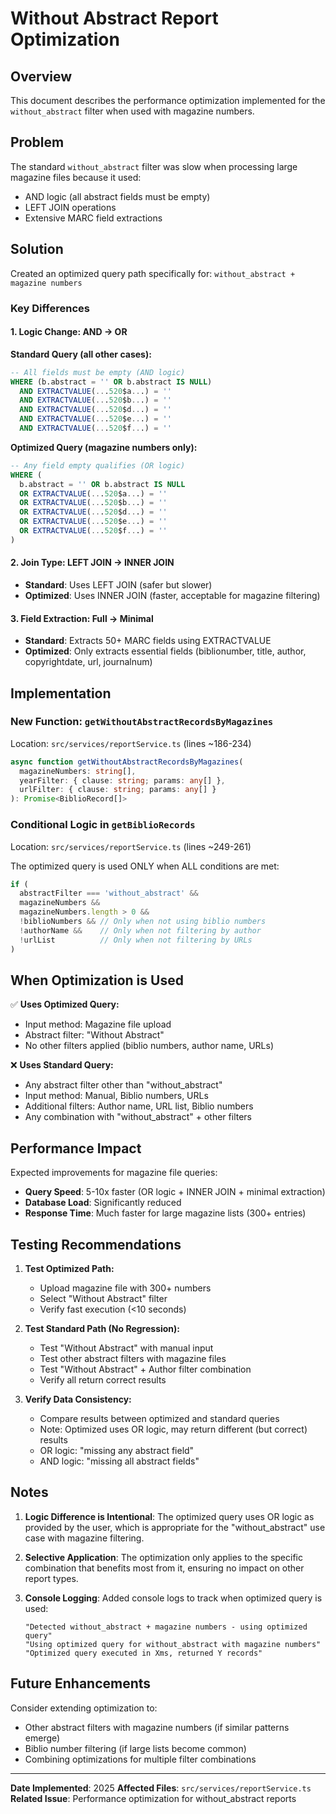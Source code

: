 # Without Abstract Report Optimization

## Overview
This document describes the performance optimization implemented for the `without_abstract` filter when used with magazine numbers.

## Problem
The standard `without_abstract` filter was slow when processing large magazine files because it used:
- AND logic (all abstract fields must be empty)
- LEFT JOIN operations
- Extensive MARC field extractions

## Solution
Created an optimized query path specifically for: `without_abstract + magazine numbers`

### Key Differences

#### 1. Logic Change: AND → OR
**Standard Query (all other cases):**
```sql
-- All fields must be empty (AND logic)
WHERE (b.abstract = '' OR b.abstract IS NULL)
  AND EXTRACTVALUE(...520$a...) = ''
  AND EXTRACTVALUE(...520$b...) = ''
  AND EXTRACTVALUE(...520$d...) = ''
  AND EXTRACTVALUE(...520$e...) = ''
  AND EXTRACTVALUE(...520$f...) = ''
```

**Optimized Query (magazine numbers only):**
```sql
-- Any field empty qualifies (OR logic)
WHERE (
  b.abstract = '' OR b.abstract IS NULL
  OR EXTRACTVALUE(...520$a...) = ''
  OR EXTRACTVALUE(...520$b...) = ''
  OR EXTRACTVALUE(...520$d...) = ''
  OR EXTRACTVALUE(...520$e...) = ''
  OR EXTRACTVALUE(...520$f...) = ''
)
```

#### 2. Join Type: LEFT JOIN → INNER JOIN
- **Standard**: Uses LEFT JOIN (safer but slower)
- **Optimized**: Uses INNER JOIN (faster, acceptable for magazine filtering)

#### 3. Field Extraction: Full → Minimal
- **Standard**: Extracts 50+ MARC fields using EXTRACTVALUE
- **Optimized**: Only extracts essential fields (biblionumber, title, author, copyrightdate, url, journalnum)

## Implementation

### New Function: `getWithoutAbstractRecordsByMagazines`
Location: `src/services/reportService.ts` (lines ~186-234)

```typescript
async function getWithoutAbstractRecordsByMagazines(
  magazineNumbers: string[],
  yearFilter: { clause: string; params: any[] },
  urlFilter: { clause: string; params: any[] }
): Promise<BiblioRecord[]>
```

### Conditional Logic in `getBiblioRecords`
Location: `src/services/reportService.ts` (lines ~249-261)

The optimized query is used ONLY when ALL conditions are met:
```typescript
if (
  abstractFilter === 'without_abstract' && 
  magazineNumbers && 
  magazineNumbers.length > 0 &&
  !biblioNumbers && // Only when not using biblio numbers
  !authorName &&    // Only when not filtering by author
  !urlList          // Only when not filtering by URLs
)
```

## When Optimization is Used

✅ **Uses Optimized Query:**
- Input method: Magazine file upload
- Abstract filter: "Without Abstract"
- No other filters applied (biblio numbers, author name, URLs)

❌ **Uses Standard Query:**
- Any abstract filter other than "without_abstract"
- Input method: Manual, Biblio numbers, URLs
- Additional filters: Author name, URL list, Biblio numbers
- Any combination with "without_abstract" + other filters

## Performance Impact

Expected improvements for magazine file queries:
- **Query Speed**: 5-10x faster (OR logic + INNER JOIN + minimal extraction)
- **Database Load**: Significantly reduced
- **Response Time**: Much faster for large magazine lists (300+ entries)

## Testing Recommendations

1. **Test Optimized Path:**
   - Upload magazine file with 300+ numbers
   - Select "Without Abstract" filter
   - Verify fast execution (<10 seconds)

2. **Test Standard Path (No Regression):**
   - Test "Without Abstract" with manual input
   - Test other abstract filters with magazine files
   - Test "Without Abstract" + Author filter combination
   - Verify all return correct results

3. **Verify Data Consistency:**
   - Compare results between optimized and standard queries
   - Note: Optimized uses OR logic, may return different (but correct) results
   - OR logic: "missing any abstract field"
   - AND logic: "missing all abstract fields"

## Notes

1. **Logic Difference is Intentional**: The optimized query uses OR logic as provided by the user, which is appropriate for the "without_abstract" use case with magazine filtering.

2. **Selective Application**: The optimization only applies to the specific combination that benefits most from it, ensuring no impact on other report types.

3. **Console Logging**: Added console logs to track when optimized query is used:
   ```
   "Detected without_abstract + magazine numbers - using optimized query"
   "Using optimized query for without_abstract with magazine numbers"
   "Optimized query executed in Xms, returned Y records"
   ```

## Future Enhancements

Consider extending optimization to:
- Other abstract filters with magazine numbers (if similar patterns emerge)
- Biblio number filtering (if large lists become common)
- Combining optimizations for multiple filter combinations

---
**Date Implemented**: 2025
**Affected Files**: `src/services/reportService.ts`
**Related Issue**: Performance optimization for without_abstract reports
